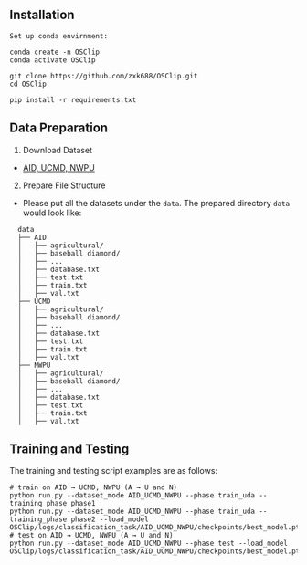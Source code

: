 ## Installation
```
Set up conda envirnment:

conda create -n OSClip
conda activate OSClip

git clone https://github.com/zxk688/OSClip.git
cd OSClip

pip install -r requirements.txt
```

## Data Preparation
1. Download Dataset
* [AID, UCMD, NWPU](https://github.com/GeoRSAI/PCLUDA)


2. Prepare File Structure

* Please put all the datasets under the ```data```. The prepared directory ```data``` would look like:
```
  data
  ├── AID
  │   ├── agricultural/
  │   ├── baseball diamond/
  │   ├── ...
  │   ├── database.txt
  │   ├── test.txt
  │   ├── train.txt
  │   ├── val.txt
  ├── UCMD
  │   ├── agricultural/
  │   ├── baseball diamond/
  │   ├── ...
  │   ├── database.txt
  │   ├── test.txt
  │   ├── train.txt
  │   ├── val.txt
  ├── NWPU
  │   ├── agricultural/
  │   ├── baseball diamond/
  │   ├── ...
  │   ├── database.txt
  │   ├── test.txt
  │   ├── train.txt
  │   ├── val.txt

```

## Training and Testing 
The training and testing script examples are as follows:
```
# train on AID → UCMD, NWPU (A → U and N)
python run.py --dataset_mode AID_UCMD_NWPU --phase train_uda --training_phase phase1 
python run.py --dataset_mode AID_UCMD_NWPU --phase train_uda --training_phase phase2 --load_model OSClip/logs/classification_task/AID_UCMD_NWPU/checkpoints/best_model.pth
# test on AID → UCMD, NWPU (A → U and N)
python run.py --dataset_mode AID_UCMD_NWPU --phase test --load_model OSClip/logs/classification_task/AID_UCMD_NWPU/checkpoints/best_model.pth 
```
